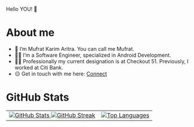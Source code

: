 Hello YOU! 👋 

# About me
- 👀 I’m Mufrat Karim Aritra. You can call me Mufrat. 
- 🧑‍💻 I’m a Software Engineer, specialized in Android Development. 
- ✍🏽 Professionally my current designation is at Checkout 51. Previously, I worked at Citi Bank. 
- 😔 Get in touch with me here: [Connect](https://www.linkedin.com/in/mufrat-karim-aritra/) 

# GitHub Stats

<table>
  <tr>
    <td>
      <a href="https://github.com/anuraghazra/github-readme-stats">
        <img src="https://github-readme-stats.vercel.app/api?username=mufratkarim&theme=gruvbox_light&show_icons=true&hide=contribs,issues,prs&show=prs_merged_percentage" alt="GitHub Stats" />
      </a>
     <a href="https://git.io/streak-stats">
        <img src="https://github-readme-streak-stats.herokuapp.com/?user=mufratkarim&theme=ayu-light" alt="GitHub Streak" />
      </a>
    </td>
    <td>
      <a href="https://github.com/anuraghazra/github-readme-stats">
        <img src="https://github-readme-stats.vercel.app/api/top-langs/?username=mufratkarim&layout=pie&hide=css,scss,html&theme=solarized-light" alt="Top Languages" />
      </a>
    </td>
  </tr>
</table>

<!---
mufratkarim/mufratkarim is a ✨ special ✨ repository because its `README.md` (this file) appears on your GitHub profile.
You can click the Preview link to take a look at your changes.
--->
